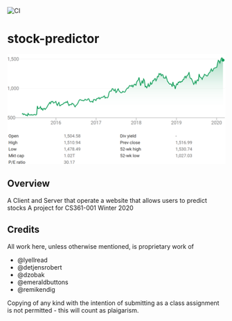 
![CI](https://github.com/cs361-stock-prediction/stock-predictor/workflows/CI/badge.svg)

# stock-predictor

![Image](/images/googlestock.png)

## Overview

A Client and Server that operate a website that allows users to predict stocks
A project for CS361-001 Winter 2020

## Credits ## 

All work here, unless otherwise mentioned, is proprietary work of 

 - @lyellread
 - @detjensrobert
 - @dzobak
 - @emeraldbuttons
 - @remikendig 

Copying of any kind with the intention of submitting as a class assignment is not permitted - this will count as plaigarism.
